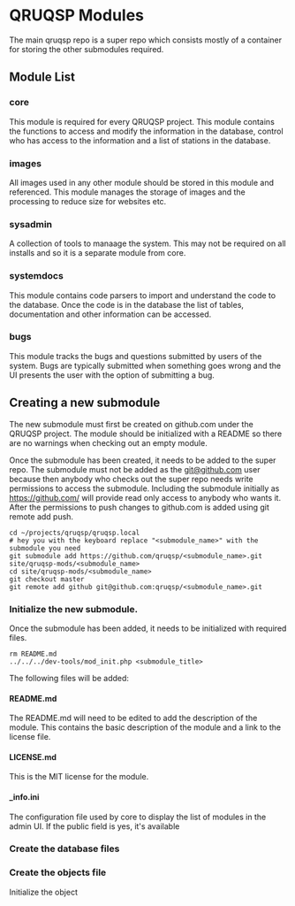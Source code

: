 QRUQSP Modules
==============

The main qruqsp repo is a super repo which consists mostly of a container for storing the other submodules required.

Module List
-----------

### core
This module is required for every QRUQSP project. This module contains the functions to access and modify the information 
in the database, control who has access to the information and a list of stations in the database.

### images
All images used in any other module should be stored in this module and referenced. This module manages the storage
of images and the processing to reduce size for websites etc.

### sysadmin
A collection of tools to manaage the system. This may not be required on all installs and so it is a separate module from core.

### systemdocs
This module contains code parsers to import and understand the code to the database. Once the code is in the database
the list of tables, documentation and other information can be accessed.

### bugs
This module tracks the bugs and questions submitted by users of the system. Bugs are typically submitted when something goes wrong
and the UI presents the user with the option of submitting a bug.


Creating a new submodule
------------------------
The new submodule must first be created on github.com under the QRUQSP project. The module should be initialized with a README so there 
are no warnings when checking out an empty module.

Once the submodule has been created, it needs to be added to the super repo. The submodule must not be added as the git@github.com 
user because then anybody who checks out the super repo needs write permissions to access the submodule. Including the submodule
initially as https://github.com/ will provide read only access to anybody who wants it. After the permissions to push changes
to github.com is added using git remote add push.

```
cd ~/projects/qruqsp/qruqsp.local
# hey you with the keyboard replace "<submodule_name>" with the submodule you need
git submodule add https://github.com/qruqsp/<submodule_name>.git site/qruqsp-mods/<submodule_name>
cd site/qruqsp-mods/<submodule_name>
git checkout master
git remote add github git@github.com:qruqsp/<submodule_name>.git
```

### Initialize the new submodule.

Once the submodule has been added, it needs to be initialized with required files.

```
rm README.md
../../../dev-tools/mod_init.php <submodule_title>
```

The following files will be added:

#### README.md

The README.md will need to be edited to add the description of the module. This contains the basic
description of the module and a link to the license file.

#### LICENSE.md

This is the MIT license for the module.

#### _info.ini

The configuration file used by core to display the list of modules in the admin UI. 
If the public field is yes, it's available 



### Create the database files


### Create the objects file

Initialize the object

```

```
